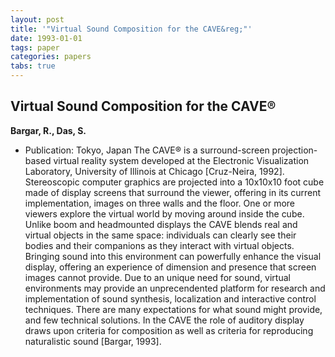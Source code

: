 ```yaml
---
layout: post
title: '"Virtual Sound Composition for the CAVE&reg;"'
date: 1993-01-01
tags: paper
categories: papers
tabs: true
---
```


## Virtual Sound Composition for the CAVE&reg;
**Bargar, R., Das, S.**
- Publication: Tokyo, Japan
The CAVE&reg; is a surround-screen projection-based virtual reality system developed at the Electronic Visualization Laboratory, University of Illinois at Chicago [Cruz-Neira, 1992]. Stereoscopic computer graphics are projected into a 10x10x10 foot cube made of display screens that surround the viewer, offering in its current implementation, images on three walls and the floor. One or more viewers explore the virtual world by moving around inside the cube. Unlike boom and headmounted displays the CAVE blends real and virtual objects in the same space: individuals can clearly see their bodies and their companions as they interact with virtual objects. Bringing sound into this environment can powerfully enhance the visual display, offering an experience of dimension and presence that screen images cannot provide. Due to an unique need for sound, virtual environments may provide an unprecendented platform for research and implementation of sound synthesis, localization and interactive control techniques. There are many expectations for what sound might provide, and few technical solutions. In the CAVE the role of auditory display draws upon criteria for composition as well as criteria for reproducing naturalistic sound [Bargar, 1993].